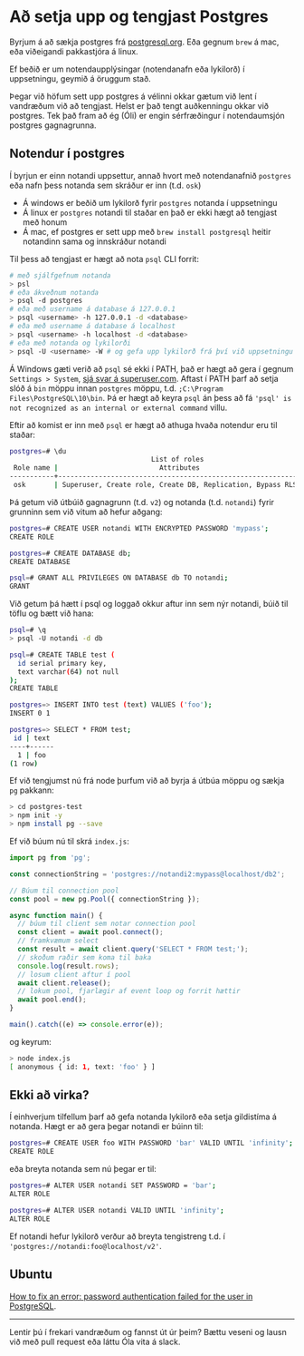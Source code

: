 # Að setja upp og tengjast Postgres

Byrjum á að sækja postgres frá [postgresql.org](https://www.postgresql.org/download/). Eða gegnum `brew` á mac, eða viðeigandi pakkastjóra á linux.

Ef beðið er um notendaupplýsingar (notendanafn eða lykilorð) í uppsetningu, geymið á öruggum stað.

Þegar við höfum sett upp postgres á vélinni okkar gætum við lent í vandræðum við að tengjast. Helst er það tengt auðkenningu okkar við postgres. Tek það fram að ég (Óli) er engin sérfræðingur í notendaumsjón postgres gagnagrunna.

## Notendur í postgres

Í byrjun er einn notandi uppsettur, annað hvort með notendanafnið `postgres` eða nafn þess notanda sem skráður er inn (t.d. `osk`)

* Á windows er beðið um lykilorð fyrir `postgres` notanda í uppsetningu
* Á linux er `postgres` notandi til staðar en það er ekki hægt að tengjast með honum
* Á mac, ef postgres er sett upp með `brew install postgresql` heitir notandinn sama og innskráður notandi

Til þess að tengjast er hægt að nota `psql` CLI forrit:

```bash
# með sjálfgefnum notanda
> psl
# eða ákveðnum notanda
> psql -d postgres
# eða með username á database á 127.0.0.1
> psql <username> -h 127.0.0.1 -d <database>
# eða með username á database á localhost
> psql <username> -h localhost -d <database>
# eða með notanda og lykilorði
> psql -U <username> -W # og gefa upp lykilorð frá því við uppsetningu á Windows
```

Á Windows gæti verið að `psql` sé ekki í PATH, það er hægt að gera í gegnum `Settings > System`, [sjá svar á superuser.com](https://superuser.com/a/949577). Aftast í PATH þarf að setja slóð á `bin` möppu innan `postgres` möppu, t.d. `;C:\Program Files\PostgreSQL\10\bin`. Þá er hægt að keyra `psql` án þess að fá `'psql' is not recognized as an internal or external command` villu.

Eftir að komist er inn með `psql` er hægt að athuga hvaða notendur eru til staðar:

```bash
postgres=# \du
                                   List of roles
 Role name |                         Attributes                         | Member of
-----------+------------------------------------------------------------+-----------
 osk       | Superuser, Create role, Create DB, Replication, Bypass RLS | {}
 ```

Þá getum við útbúið gagnagrunn (t.d. `v2`) og notanda (t.d. `notandi`) fyrir grunninn sem við vitum að hefur aðgang:

 ```bash
postgres=# CREATE USER notandi WITH ENCRYPTED PASSWORD 'mypass';
CREATE ROLE

postgres=# CREATE DATABASE db;
CREATE DATABASE

psql=# GRANT ALL PRIVILEGES ON DATABASE db TO notandi;
GRANT
```

Við getum þá hætt í psql og loggað okkur aftur inn sem nýr notandi, búið til töflu og bætt við hana:

```bash
psql=# \q
> psql -U notandi -d db

psql=# CREATE TABLE test (
  id serial primary key,
  text varchar(64) not null
);
CREATE TABLE

postgres=> INSERT INTO test (text) VALUES ('foo');
INSERT 0 1

postgres=> SELECT * FROM test;
 id | text
----+------
  1 | foo
(1 row)
```

Ef við tengjumst nú frá node þurfum við að byrja á útbúa möppu og sækja `pg` pakkann:

```bash
> cd postgres-test
> npm init -y
> npm install pg --save
```

Ef við búum nú til skrá `index.js`:

<!-- eslint-disable no-undef, import/no-unresolved  -->

```javascript
import pg from 'pg';

const connectionString = 'postgres://notandi2:mypass@localhost/db2';

// Búum til connection pool
const pool = new pg.Pool({ connectionString });

async function main() {
  // búum til client sem notar connection pool
  const client = await pool.connect();
  // framkvæmum select
  const result = await client.query('SELECT * FROM test;');
  // skoðum raðir sem koma til baka
  console.log(result.rows);
  // losum client aftur í pool
  await client.release();
  // lokum pool, fjarlægir af event loop og forrit hættir
  await pool.end();
}

main().catch((e) => console.error(e));
```

og keyrum:

```bash
> node index.js
[ anonymous { id: 1, text: 'foo' } ]
```

## Ekki að virka?

Í einhverjum tilfellum þarf að gefa notanda lykilorð eða setja gildistíma á notanda. Hægt er að gera þegar notandi er búinn til:

```bash
postgres=# CREATE USER foo WITH PASSWORD 'bar' VALID UNTIL 'infinity';
CREATE ROLE
```

eða breyta notanda sem nú þegar er til:

```bash
postgres=# ALTER USER notandi SET PASSWORD = 'bar';
ALTER ROLE

postgres=# ALTER USER notandi VALID UNTIL 'infinity';
ALTER ROLE
```

Ef notandi hefur lykilorð verður að breyta tengistreng t.d. í `'postgres://notandi:foo@localhost/v2'`.

## Ubuntu

[How to fix an error: password authentication failed for the user in PostgreSQL](https://hassanannajjar.medium.com/how-to-fix-error-password-authentication-failed-for-the-user-in-postgresql-896e1fd880dc).

---

Lentir þú í frekari vandræðum og fannst út úr þeim? Bættu veseni og lausn við með pull request eða láttu Óla vita á slack.
